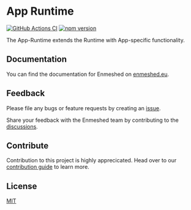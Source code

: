 # App Runtime

[![GitHub Actions CI](https://github.com/nmshd/cns-app-runtime/workflows/Publish/badge.svg)](https://github.com/nmshd/cns-app-runtime/actions?query=workflow%3Apublish)
[![npm version](https://badge.fury.io/js/@nmshd%2fapp-runtime.svg)](https://www.npmjs.com/package/@nmshd%2fapp-runtime)

The App-Runtime extends the Runtime with App-specific functionality.

## Documentation

You can find the documentation for Enmeshed on [enmeshed.eu](https://enmeshed.eu).

## Feedback

Please file any bugs or feature requests by creating an [issue](https://github.com/nmshd/feedback/issues).

Share your feedback with the Enmeshed team by contributing to the [discussions](https://github.com/nmshd/feedback/discussions).

## Contribute

Contribution to this project is highly apprecicated. Head over to our [contribution guide](https://github.com/nmshd/.github/blob/main/CONTRIBUTING.md) to learn more.

## License

[MIT](LICENSE)
